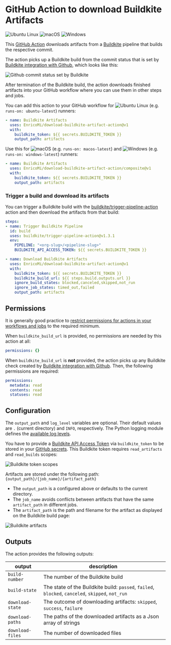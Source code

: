 # GitHub Action to download Buildkite Artifacts

![Ubuntu Linux](https://badgen.net/badge/icon/Ubuntu?icon=terminal&label)
![macOS](https://badgen.net/badge/icon/macOS?icon=apple&label)
![Windows](https://badgen.net/badge/icon/Windows?icon=windows&label)

This [GitHub Action](https://github.com/actions) downloads artifacts from
a [Buildkite](https://buildkite.com/) pipeline that builds the respective commit.

The action picks up a Buildkite build from the commit status that is set by
[Buildkite integration with Github](https://buildkite.com/docs/integrations/github#connecting-buildkite-and-github),
which looks like this:

![Github commit status set by Buildkite](github-buildkite-check.png)

After termination of the Buildkite build, the action downloads finished artifacts into your GitHub workflow
where you can use them in other steps and jobs.

You can add this action to your GitHub workflow for ![Ubuntu Linux](https://badgen.net/badge/icon/Ubuntu?icon=terminal&label) (e.g. `runs-on: ubuntu-latest`) runners:

```yaml
- name: Buildkite Artifacts
  uses: EnricoMi/download-buildkite-artifact-action@v1
  with:
    buildkite_token: ${{ secrets.BUILDKITE_TOKEN }}
    output_path: artifacts
```

Use this for ![macOS](https://badgen.net/badge/icon/macOS?icon=apple&label) (e.g. `runs-on: macos-latest`)
and ![Windows](https://badgen.net/badge/icon/Windows?icon=windows&label) (e.g. `runs-on: windows-latest`) runners:

```yaml
- name: Buildkite Artifacts
  uses: EnricoMi/download-buildkite-artifact-action/composite@v1
  with:
    buildkite_token: ${{ secrets.BUILDKITE_TOKEN }}
    output_path: artifacts
```

### Trigger a build and download its artifacts
You can trigger a Buildkite build with the [buildkite/trigger-pipeline-action](https://github.com/buildkite/trigger-pipeline-action) action
and then download the artifacts from that build:

```yaml
steps:
- name: Trigger Buildkite Pipeline
  id: build
  uses: buildkite/trigger-pipeline-action@v1.3.1
  env:
    PIPELINE: "<org-slug>/<pipeline-slug>"
    BUILDKITE_API_ACCESS_TOKEN: ${{ secrets.BUILDKITE_TOKEN }}

- name: Download Buildkite Artifacts
  uses: EnricoMi/download-buildkite-artifact-action@v1
  with:
    buildkite_token: ${{ secrets.BUILDKITE_TOKEN }}
    buildkite_build_url: ${{ steps.build.outputs.url }}
    ignore_build_states: blocked,canceled,skipped,not_run
    ignore_job_states: timed_out,failed
    output_path: artifacts
```

## Permissions
It is generally good practice to [restrict permissions for actions in your workflows and jobs](https://docs.github.com/en/actions/using-jobs/assigning-permissions-to-jobs) to the required minimum.

When `buildkite_build_url` is provided, no permissions are needed by this action at all:
```yaml
permissions: {}
```

When `buildkite_build_url` is **not** provided, the action picks up any Buildkite check created by
[Buildkite integration with Github](https://buildkite.com/docs/integrations/github#connecting-buildkite-and-github).
Then, the following permissions are required:
```yaml
permissions:
  metadata: read
  contents: read
  statuses: read
```


## Configuration
The `output_path` and `log_level` variables are optional. Their default values are `.` (current directory) and `INFO`, respectively. The Python logging module defines the [available log levels](https://docs.python.org/3/library/logging.html#logging-levels).

You have to provide a [Buildkite API Access Token](https://buildkite.com/docs/apis/managing-api-tokens) via `buildkite_token` to be stored in your [GitHub secrets](https://docs.github.com/en/actions/configuring-and-managing-workflows/creating-and-storing-encrypted-secrets).
This Buildkite token requires `read_artifacts` and `read_builds` scopes:

![Buildkite token scopes](buildkite-token-scopes.png)

Artifacts are stored under the following path: `{output_path}/{job_name}/{artifact_path}`

- The `output_path` is a configured above or defaults to the current directory.
- The `job_name` avoids conflicts between artifacts that have the same `artifact_path` in different jobs.
- The `artifact_path` is the path and filename for the artifact as displayed on the Buildkite build page:

![Buildkite artifacts](buildkite-artifact.png)

## Outputs
The action provides the following outputs:

|output        |description                      |
|--------------|---------------------------------|
|`build-number`|The number of the Buildkite build|
|`build-state`|The state of the Buildkite build: `passed`, `failed`, `blocked`, `canceled`, `skipped`, `not_run` |
|`download-state`|The outcome of downloading artifacts: `skipped`, `success`, `failure`|
|`download-paths`|The paths of the downloaded artifacts as a Json array of strings|
|`download-files`|The number of downloaded files|
